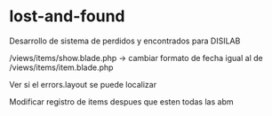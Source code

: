# lost-and-found
Desarrollo de sistema de perdidos y encontrados para DISILAB


/views/items/show.blade.php -> cambiar formato de fecha igual al de /views/items/item.blade.php

Ver si el errors.layout se puede localizar

Modificar registro de items despues que esten todas las abm
